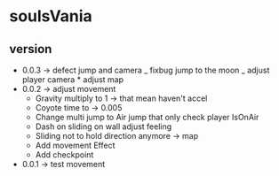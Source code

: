 # soulsVania

## version

- 0.0.3 -> defect jump and camera
  _ fixbug jump to the moon
  _ adjust player camera \* adjust map
- 0.0.2 -> adjust movement
  - Gravity multiply to 1 -> that mean haven't accel
  - Coyote time to -> 0.005
  - Change multi jump to Air jump that only check player IsOnAir
  - Dash on sliding on wall adjust feeling
  - Sliding not to hold direction anymore
    -> map
  - Add movement Effect
  - Add checkpoint
- 0.0.1 -> test movement
